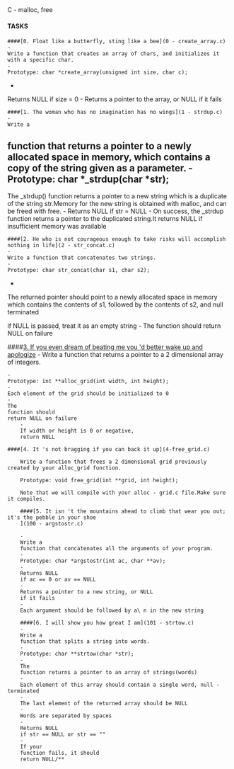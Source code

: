 ##
C - malloc, free

#### TASKS

	####[0. Float like a butterfly, sting like a bee](0 - create_array.c)
	-
	Write a function that creates an array of chars, and initializes it with a specific char.
	-
	Prototype: char *create_array(unsigned int size, char c);
-
Returns NULL
if size = 0
	-
	Returns a pointer to the array, or NULL
if it fails

	####[1. The woman who has no imagination has no wings](1 - strdup.c)
	-
	Write a
function that returns a pointer to a newly allocated space in memory, which contains a copy of the string given as a parameter.
	-
	Prototype: char *_strdup(char *str);
-
The _strdup()
function returns a pointer to a new string which is a duplicate of the string str.Memory
for the new string is obtained with malloc, and can be freed with free.
	-
	Returns NULL
if str = NULL
	-
	On success, the _strdup
function returns a pointer to the duplicated string.It returns NULL
if insufficient memory was available

	####[2. He who is not courageous enough to take risks will accomplish nothing in life](2 - str_concat.c)
	-
	Write a function that concatenates two strings.
	-
	Prototype: char str_concat(char s1, char s2);
-
The returned pointer should point to a newly allocated space in memory which contains the contents of s1, followed by the contents of s2, and null terminated

if NULL is passed, treat it as an empty string
	-
	The
function should
return NULL on failure

####[3. If you even dream of beating me you 'd better wake up and apologize](3-alloc_grid.c)
	-
	Write a function that returns a pointer to a 2 dimensional array of integers.

	-
	Prototype: int **alloc_grid(int width, int height);
	-
	Each element of the grid should be initialized to 0
	-
	The
	function should
	return NULL on failure
		-
		If width or height is 0 or negative,
		return NULL

	####[4. It 's not bragging if you can back it up](4-free_grid.c)

		Write a function that frees a 2 dimensional grid previously created by your alloc_grid function.

		Prototype: void free_grid(int **grid, int height);

		Note that we will compile with your alloc - grid.c file.Make sure it compiles.

		####[5. It isn 't the mountains ahead to climb that wear you out; it's the pebble in your shoe
		](100 - argstostr.c)

		-
		Write a
		function that concatenates all the arguments of your program.
		-
		Prototype: char *argstostr(int ac, char **av);
		-
		Returns NULL
		if ac == 0 or av == NULL
		-
		Returns a pointer to a new string, or NULL
		if it fails
		-
		Each argument should be followed by a\ n in the new string

		####[6. I will show you how great I am](101 - strtow.c)
		-
		Write a
		function that splits a string into words.
		-
		Prototype: char **strtow(char *str);
		-
		The
		function returns a pointer to an array of strings(words)
		-
		Each element of this array should contain a single word, null - terminated
		-
		The last element of the returned array should be NULL
		-
		Words are separated by spaces
		-
		Returns NULL
		if str == NULL or str == ""
		-
		If your
		function fails, it should
		return NULL/**


